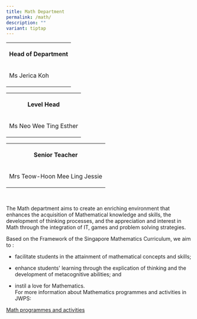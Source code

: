 ```yaml
---
title: Math Department
permalink: /math/
description: ""
variant: tiptap
---
```

<table><tbody><tr><th rowspan="1" colspan="1"><p>Head of Department</p></th></tr><tr><td rowspan="1" colspan="1"><p>Ms Jerica Koh</p></td></tr></tbody></table><table><tbody><tr><th rowspan="1" colspan="1"><p>Level Head</p></th></tr><tr><td rowspan="1" colspan="1"><p>Ms Neo Wee Ting Esther</p></td></tr></tbody></table><table><tbody><tr><th rowspan="1" colspan="1"><p>Senior Teacher</p></th></tr><tr><td rowspan="1" colspan="1"><p>Mrs Teow-Hoon Mee Ling Jessie</p></td></tr></tbody></table><p><br></p><p>The Math department aims to create an enriching environment that enhances the acquisition of Mathematical knowledge and skills, the development of thinking processes, and the appreciation and interest in Math through the integration of IT, games and problem solving strategies. <br></p><p>Based on the Framework of the Singapore Mathematics Curriculum, we aim to : <br></p><ul data-tight="true" class="tight"><li><p>facilitate students in the attainment of mathematical concepts and skills;</p></li><li><p>enhance students' learning through the explication of thinking and the development of metacognitive abilities; and</p></li><li><p>instil a love for Mathematics. <br>For more information about Mathematics programmes and activities in JWPS:</p></li></ul><p><a href="/Mathprogram" rel="noopener noreferrer nofollow" target="_blank">Math programmes and activities</a></p>